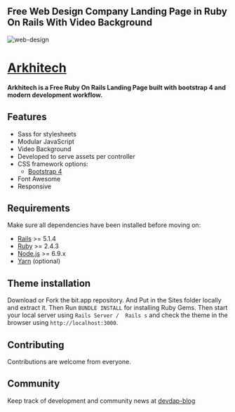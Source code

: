 ## Free Web Design Company Landing Page in Ruby On Rails With Video Background 
![web-design](https://user-images.githubusercontent.com/35004804/35398552-02286a84-0214-11e8-9ab9-4669625f3ead.jpg)


# [Arkhitech](http://www.devdap.com/themes-preview/web-design-company)

**Arkhitech is a  Free Ruby On Rails Landing Page built with bootstrap 4 and modern development workflow.**

## Features

* Sass for stylesheets
* Modular JavaScript
* Video Background 
* Developed to serve assets per controller
* CSS framework options:
  * [Bootstrap 4](http://getbootstrap.com/)
* Font Awesome 
* Responsive

## Requirements

Make sure all dependencies have been installed before moving on:

* [Rails](http://weblog.rubyonrails.org/2017/9/7/Rails-5-1-4-and-5-0-6-released/) >= 5.1.4
* [Ruby](https://www.ruby-lang.org/en/downloads/) >= 2.4.3
* [Node.js](http://nodejs.org/) >= 6.9.x
* [Yarn](https://yarnpkg.com/en/docs/install) (optional)

## Theme installation

Download or Fork the bit.app repository. And Put in the Sites folder locally and extract it. Then Run `BUNDLE INSTALL` for installing Ruby Gems. Then start your local server using `Rails Server /  Rails s` and check the theme in the browser using `http://localhost:3000`.

## Contributing

Contributions are welcome from everyone.

## Community

Keep track of development and community news at [devdap-blog](http://devdap.com/blog)
